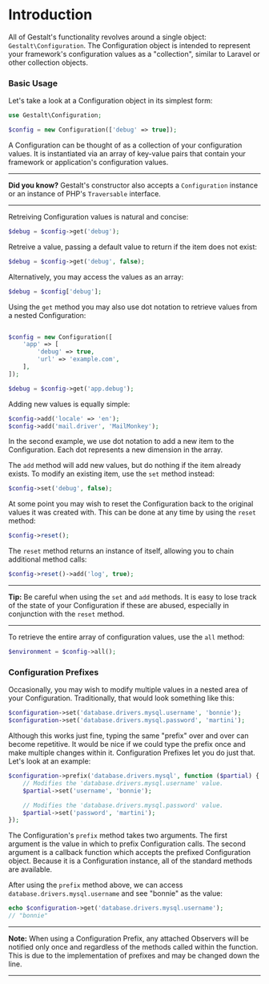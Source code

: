 # Introduction

All of Gestalt's functionality revolves around a single object: `Gestalt\Configuration`. The Configuration object is intended to represent your framework's configuration values as a "collection", similar to Laravel or other collection objects.

### Basic Usage

Let's take a look at a Configuration object in its simplest form:

```php
use Gestalt\Configuration;

$config = new Configuration(['debug' => true]);
```

A Configuration can be thought of as a collection of your configuration values. It is instantiated via an array of key-value pairs that contain your framework or application's configuration values.

---

**Did you know?** Gestalt's constructor also accepts a `Configuration` instance or an instance of PHP's `Traversable` interface.

---

Retreiving Configuration values is natural and concise:

```php
$debug = $config->get('debug');
```

Retreive a value, passing a default value to return if the item does not exist:

```php
$debug = $config->get('debug', false);
```

Alternatively, you may access the values as an array:

```php
$debug = $config['debug'];
```

Using the `get` method you may also use dot notation to retrieve values from a nested Configuration:

```php

$config = new Configuration([
    'app' => [
        'debug' => true,
        'url' => 'example.com',
    ],
]);

$debug = $config->get('app.debug');
```

Adding new values is equally simple:

```php
$config->add('locale' => 'en');
$config->add('mail.driver', 'MailMonkey');
```

In the second example, we use dot notation to add a new item to the Configuration. Each dot represents a new dimension in the array.

The `add` method will add new values, but do nothing if the item already exists. To modify an existing item, use the `set` method instead:

```php
$config->set('debug', false);
```

At some point you may wish to reset the Configuration back to the original values it was created with. This can be done at any time by using the `reset` method:

```php
$config->reset();
```

The `reset` method returns an instance of itself, allowing you to chain additional method calls:

```php
$config->reset()->add('log', true);
```

---

**Tip:** Be careful when using the `set` and `add` methods. It is easy to lose track of the state of your Configuration if these are abused, especially in conjunction with the `reset` method.

---

To retrieve the entire array of configuration values, use the `all` method:

```php
$environment = $config->all();
```

### Configuration Prefixes

Occasionally, you may wish to modify multiple values in a nested area of your Configuration. Traditionally, that would look something like this:

```php
$configuration->set('database.drivers.mysql.username', 'bonnie');
$configuration->set('database.drivers.mysql.password', 'martini');
```

Although this works just fine, typing the same "prefix" over and over can become repetitive. It would be nice if we could type the prefix once and make multiple changes within it. Configuration Prefixes let you do just that. Let's look at an example:

```php
$configuration->prefix('database.drivers.mysql', function ($partial) {
    // Modifies the 'database.drivers.mysql.username' value.
    $partial->set('username', 'bonnie');

    // Modifies the 'database.drivers.mysql.password' value.
    $partial->set('password', 'martini');
});
```

The Configuration's `prefix` method takes two arguments. The first argument is the value in which to prefix Configuration calls. The second argument is a callback function which accepts the prefixed Configuration object. Because it is a Configuration instance, all of the standard methods are available. 

After using the `prefix` method above, we can access `database.drivers.mysql.username` and see "bonnie" as the value:

```php
echo $configuration->get('database.drivers.mysql.username');
// "bonnie"
```

---

**Note:** When using a Configuration Prefix, any attached Observers will be notified only once and regardless of the methods called within the function. This is due to the implementation of prefixes and may be changed down the line.

---
